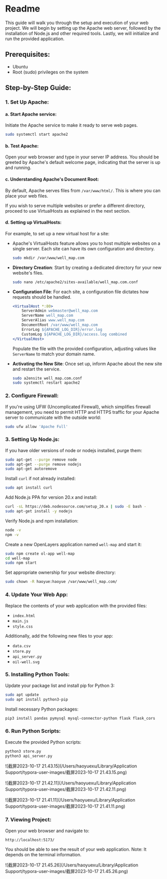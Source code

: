 

# Readme

This guide will walk you through the setup and execution of your web project. We will begin by setting up the Apache web server, followed by the installation of Node.js and other required tools. Lastly, we will initialize and run the provided application.

## Prerequisites:
- Ubuntu
- Root (sudo) privileges on the system

## Step-by-Step Guide:

### 1. Set Up Apache:

#### a. Start Apache service:

Initiate the Apache service to make it ready to serve web pages.

```bash
sudo systemctl start apache2
```

#### b. Test Apache:
Open your web browser and type in your server IP address. You should be greeted by Apache's default welcome page, indicating that the server is up and running.

#### c. Understanding Apache's Document Root:
By default, Apache serves files from `/var/www/html/`. This is where you can place your web files. 

If you wish to serve multiple websites or prefer a different directory, proceed to use VirtualHosts as explained in the next section.

#### d. Setting up VirtualHosts:
For example, to set up a new virtual host for a site:

- Apache's VirtualHosts feature allows you to host multiple websites on a single server. Each site can have its own configuration and directory.
  ```bash
  sudo mkdir /var/www/well_map.com
  ```

- **Directory Creation**: Start by creating a dedicated directory for your new website's files.

  ```bash
  sudo nano /etc/apache2/sites-available/well_map.com.conf
  ```

- **Configuration File**: For each site, a configuration file dictates how requests should be handled.

  ```apache
  <VirtualHost *:80>
      ServerAdmin webmaster@well_map.com
      ServerName well_map.com
      ServerAlias www.well_map.com
      DocumentRoot /var/www/well_map.com
      ErrorLog ${APACHE_LOG_DIR}/error.log
      CustomLog ${APACHE_LOG_DIR}/access.log combined
  </VirtualHost>
  ```

  Populate the file with the provided configuration, adjusting values like `ServerName` to match your domain name.

- **Activating the New Site**: Once set up, inform Apache about the new site and restart the service.

  ```bash
  sudo a2ensite well_map.com.conf
  sudo systemctl restart apache2
  ```

### 2. Configure Firewall:

If you're using UFW (Uncomplicated Firewall), which simplifies firewall management, you need to permit HTTP and HTTPS traffic for your Apache server to communicate with the outside world:
```bash
sudo ufw allow 'Apache Full'
```

### 3. Setting Up Node.js:

If you have older versions of node or nodejs installed, purge them:
```bash
sudo apt-get --purge remove node
sudo apt-get --purge remove nodejs
sudo apt-get autoremove
```

Install `curl` if not already installed:
```bash
sudo apt install curl
```

Add Node.js PPA for version 20.x and install:
```bash
curl -sL https://deb.nodesource.com/setup_20.x | sudo -E bash -
sudo apt-get install -y nodejs
```

Verify Node.js and npm installation:
```bash
node -v
npm -v
```

Create a new OpenLayers application named `well-map` and start it:
```bash
sudo npm create ol-app well-map
cd well-map
sudo npm start
```

Set appropriate ownership for your website directory:
```bash
sudo chown -R haoyue:haoyue /var/www/well_map.com/
```

### 4. Update Your Web App:

Replace the contents of your web application with the provided files: 

- `index.html`
- `main.js`
- `style.css`

Additionally, add the following new files to your app:

- `data.csv`
- `store.py`
- `api_server.py`
- `oil-well.svg`

### 5. Installing Python Tools:

Update your package list and install pip for Python 3:
```bash
sudo apt update
sudo apt install python3-pip
```

Install necessary Python packages:
```bash
pip3 install pandas pymysql mysql-connector-python flask flask_cors
```

### 6. Run Python Scripts:

Execute the provided Python scripts:
```bash
python3 store.py
python3 api_server.py
```

![截屏2023-10-17 21.43.15](/Users/haoyuexu/Library/Application Support/typora-user-images/截屏2023-10-17 21.43.15.png)

 ![截屏2023-10-17 21.42.11](/Users/haoyuexu/Library/Application Support/typora-user-images/截屏2023-10-17 21.42.11.png)

![截屏2023-10-17 21.41.11](/Users/haoyuexu/Library/Application Support/typora-user-images/截屏2023-10-17 21.41.11.png)

### 7. Viewing Project:

Open your web browser and navigate to:
```
http://localhost:5173/
```
You should be able to see the result of your web application.
Note: It depends on the terminal information.

![截屏2023-10-17 21.45.26](/Users/haoyuexu/Library/Application Support/typora-user-images/截屏2023-10-17 21.45.26.png)